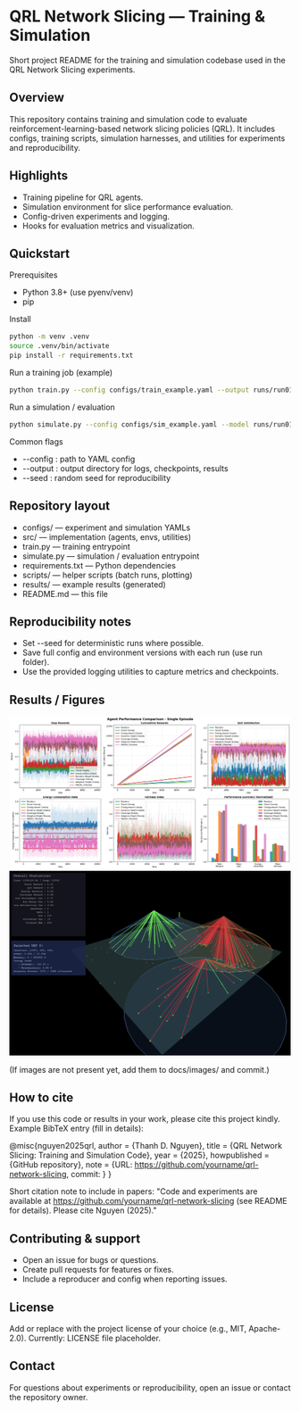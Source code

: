 # QRL Network Slicing — Training & Simulation

Short project README for the training and simulation codebase used in the QRL Network Slicing experiments.

## Overview
This repository contains training and simulation code to evaluate reinforcement-learning-based network slicing policies (QRL). It includes configs, training scripts, simulation harnesses, and utilities for experiments and reproducibility.

## Highlights
- Training pipeline for QRL agents.
- Simulation environment for slice performance evaluation.
- Config-driven experiments and logging.
- Hooks for evaluation metrics and visualization.

## Quickstart

Prerequisites
- Python 3.8+ (use pyenv/venv)
- pip

Install
```bash
python -m venv .venv
source .venv/bin/activate
pip install -r requirements.txt
```

Run a training job (example)
```bash
python train.py --config configs/train_example.yaml --output runs/run01
```

Run a simulation / evaluation
```bash
python simulate.py --config configs/sim_example.yaml --model runs/run01/checkpoint.pth --output results/run01
```

Common flags
- --config : path to YAML config
- --output : output directory for logs, checkpoints, results
- --seed : random seed for reproducibility

## Repository layout
- configs/            — experiment and simulation YAMLs  
- src/                — implementation (agents, envs, utilities)  
- train.py            — training entrypoint  
- simulate.py         — simulation / evaluation entrypoint  
- requirements.txt    — Python dependencies  
- scripts/            — helper scripts (batch runs, plotting)  
- results/            — example results (generated)  
- README.md           — this file

## Reproducibility notes
- Set --seed for deterministic runs where possible.
- Save full config and environment versions with each run (use run folder).
- Use the provided logging utilities to capture metrics and checkpoints.

## Results / Figures

![Baseline comparison](docs/images/comparison.png)  
![Visualizer](docs/images/visualizer.png)


(If images are not present yet, add them to docs/images/ and commit.)

## How to cite
If you use this code or results in your work, please cite this project kindly. Example BibTeX entry (fill in details):

@misc{nguyen2025qrl,
    author = {Thanh D. Nguyen},
    title = {QRL Network Slicing: Training and Simulation Code},
    year = {2025},
    howpublished = {GitHub repository},
    note = {URL: https://github.com/yourname/qrl-network-slicing, commit: <commit-hash>}
}

Short citation note to include in papers:
"Code and experiments are available at https://github.com/yourname/qrl-network-slicing (see README for details). Please cite Nguyen (2025)."

## Contributing & support
- Open an issue for bugs or questions.
- Create pull requests for features or fixes.
- Include a reproducer and config when reporting issues.

## License
Add or replace with the project license of your choice (e.g., MIT, Apache-2.0). Currently: LICENSE file placeholder.

## Contact
For questions about experiments or reproducibility, open an issue or contact the repository owner.

<!-- End of README -->